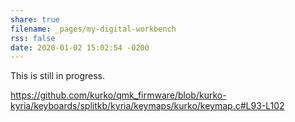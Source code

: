 ```yaml
---
share: true
filename: _pages/my-digital-workbench
rss: false
date: 2020-01-02 15:02:54 -0200
---
```


This is still in progress.

https://github.com/kurko/qmk_firmware/blob/kurko-kyria/keyboards/splitkb/kyria/keymaps/kurko/keymap.c#L93-L102